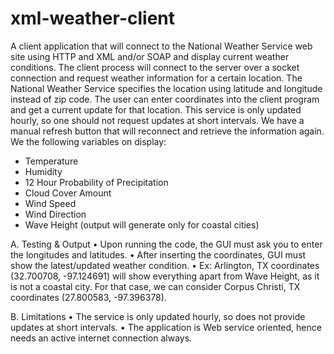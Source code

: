 # xml-weather-client
A client application that will connect to the National Weather Service web site using HTTP and XML and/or SOAP and display current weather conditions. The client process will connect to the server over a socket connection and request weather information for a certain location. The National Weather Service specifies the location using latitude and longitude instead of zip code. The user can enter coordinates into the client program and get a current update for that location. This service is only updated hourly, so one should not request updates at short intervals. We have a manual refresh button that will reconnect and retrieve the information again.
We the following variables on display: 
-	Temperature
-	Humidity
-	12 Hour Probability of Precipitation
-	Cloud Cover Amount
-	Wind Speed
-	Wind Direction
-	Wave Height (output will generate only for coastal cities)

A. Testing & Output
•	Upon running the code, the GUI must ask you to enter the longitudes and latitudes.
•	After inserting the coordinates, GUI must show the latest/updated weather condition.
•	Ex: Arlington, TX coordinates (32.700708, -97.124691) will show everything apart from Wave Height, as it is not a coastal city. For that case, we can consider Corpus Christi, TX coordinates (27.800583, -97.396378). 
 
B. Limitations
•	The service is only updated hourly, so does not provide updates at short intervals. 
•	The application is Web service oriented, hence needs an active internet connection always.
